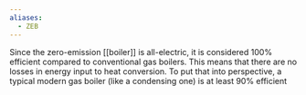 ```yaml
---
aliases:
  - ZEB
---
```

Since the zero-emission [[boiler]] is all-electric, it is considered 100% efficient compared to conventional gas boilers. This means that there are no losses in energy input to heat conversion. To put that into perspective, a typical modern gas boiler (like a condensing one) is at least 90% efficient
